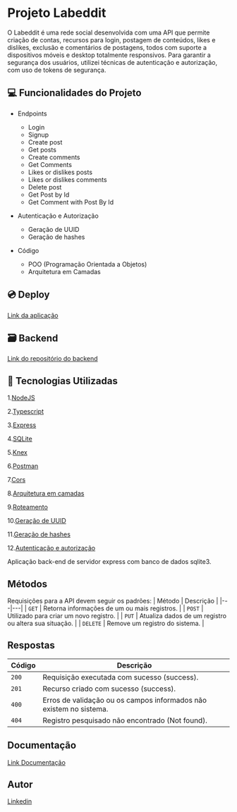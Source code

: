 # Projeto Labeddit

O Labeddit é uma rede social desenvolvida com uma API que permite criação de contas, recursos para login, postagem de conteúdos, likes e dislikes, exclusão e comentários de postagens, todos com suporte a dispositivos móveis e desktop totalmente responsivos. Para garantir a segurança dos usuários, utilizei técnicas de autenticação e autorização, com uso de tokens de segurança.

## 💻 Funcionalidades do Projeto

- Endpoints
    - Login
    - Signup
    - Create post
    - Get posts
    - Create comments
    - Get Comments
    - Likes or dislikes posts
    - Likes or dislikes comments
    - Delete post
    - Get Post by Id
    - Get Comment with Post By Id
    
- Autenticação e Autorização
    - Geração de UUID
    - Geração de hashes

- Código
    - POO (Programação Orientada a Objetos)
    - Arquitetura em Camadas
    

## 💿 Deploy 
[Link da aplicação](https://project-labeddit-gabrielmaciel.surge.sh/)


## 🗃️ Backend
[Link do repositório do backend](https://github.com/gabrielmacieldev/Project-Labeddit)

## 🚀 Tecnologias Utilizadas

1.[NodeJS](https://nodejs.org/en/)

2.[Typescript](https://www.typescriptlang.org/)

3.[Express](https://expressjs.com/pt-br/)

4.[SQLite](https://www.sqlite.org/index.html)

5.[Knex](https://knexjs.org/guide/)

6.[Postman](https://www.postman.com/)

7.[Cors](https://www.npmjs.com/package/cors)

8.[Arquitetura em camadas](https://imasters.com.br/arquitetura-da-informacao/arquitetura-em-camadas)

9.[Roteamento](https://expressjs.com/pt-br/api.html#router)

10.[Geração de UUID](https://www.npmjs.com/package/uuid)

11.[Geração de hashes](https://www.npmjs.com/package/bcrypt)

12.[Autenticação e autorização](https://www.npmjs.com/package/jsonwebtoken)


Aplicação back-end de servidor express com banco de dados sqlite3.

## Métodos
Requisições para a API devem seguir os padrões:
| Método | Descrição |
|---|---|
| `GET` | Retorna informações de um ou mais registros. |
| `POST` | Utilizado para criar um novo registro. |
| `PUT` | Atualiza dados de um registro ou altera sua situação. |
| `DELETE` | Remove um registro do sistema. |

## Respostas

| Código | Descrição |
|---|---|
| `200` | Requisição executada com sucesso (success).|
| `201` | Recurso criado com sucesso (success).|
| `400` | Erros de validação ou os campos informados não existem no sistema.|
| `404` | Registro pesquisado não encontrado (Not found).|


## Documentação
[Link Documentação](https://documenter.getpostman.com/view/24460918/2s93RZL9f1)

## Autor

 [Linkedin](https://www.linkedin.com/in/gabrielmacieldev/)
